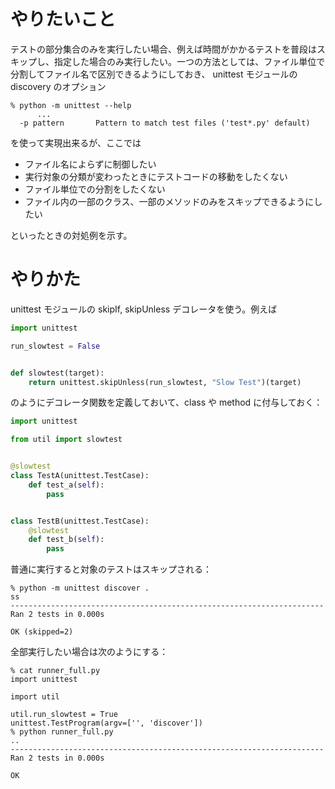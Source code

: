 # やりたいこと

テストの部分集合のみを実行したい場合、例えば時間がかかるテストを普段はスキップし、指定した場合のみ実行したい。一つの方法としては、ファイル単位で分割してファイル名で区別できるようにしておき、 unittest モジュールの discovery のオプション

```
% python -m unittest --help
      ...
  -p pattern       Pattern to match test files ('test*.py' default)
```

を使って実現出来るが、ここでは

* ファイル名によらずに制御したい
 * 実行対象の分類が変わったときにテストコードの移動をしたくない
* ファイル単位での分割をしたくない
 * ファイル内の一部のクラス、一部のメソッドのみをスキップできるようにしたい

といったときの対処例を示す。

# やりかた

unittest モジュールの skipIf, skipUnless デコレータを使う。例えば

```py:util.py
import unittest

run_slowtest = False


def slowtest(target):
    return unittest.skipUnless(run_slowtest, "Slow Test")(target)
```

のようにデコレータ関数を定義しておいて、class や method に付与しておく：

```py:test_sample.py
import unittest

from util import slowtest


@slowtest
class TestA(unittest.TestCase):
    def test_a(self):
        pass


class TestB(unittest.TestCase):
    @slowtest
    def test_b(self):
        pass
```

普通に実行すると対象のテストはスキップされる：

```shell-session
% python -m unittest discover .
ss
----------------------------------------------------------------------
Ran 2 tests in 0.000s

OK (skipped=2)
```

全部実行したい場合は次のようにする：

```shell-session
% cat runner_full.py
import unittest

import util

util.run_slowtest = True
unittest.TestProgram(argv=['', 'discover'])
% python runner_full.py
..
----------------------------------------------------------------------
Ran 2 tests in 0.000s

OK
```

